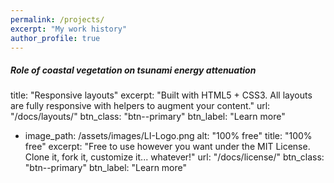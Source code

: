 ```yaml
---
permalink: /projects/
excerpt: "My work history"
author_profile: true
---
```

##### Role of coastal vegetation on tsunami energy attenuation
title: "Responsive layouts"
excerpt: "Built with HTML5 + CSS3. All layouts are fully responsive with helpers to augment your content."
url: "/docs/layouts/"
btn_class: "btn--primary"
btn_label: "Learn more"
- image_path: /assets/images/LI-Logo.png
alt: "100% free"
title: "100% free"
excerpt: "Free to use however you want under the MIT License. Clone it, fork it, customize it... whatever!"
url: "/docs/license/"
btn_class: "btn--primary"
btn_label: "Learn more"

<!-- header:
  overlay_color: "#5e616c"
  overlay_image: /assets/images/mm-home-page-feature.jpg
  actions:
    - label: "<i class='fas fa-download'></i> Install now"
      url: "/docs/quick-start-guide/"

feature_row:
  - image_path: /assets/images/LI-Logo.png
    alt: "customizable"
    title: "Super customizable"
    excerpt: "Everything from the menus, sidebars, comments, and more can be configured or set with YAML Front Matter."
    url: "/docs/configuration/"
    btn_class: "btn--primary"
    btn_label: "Learn more"
  - image_path: /assets/images/LI-Logo.png
    alt: "fully responsive"
    title: "Responsive layouts"
    excerpt: "Built with HTML5 + CSS3. All layouts are fully responsive with helpers to augment your content."
    url: "/docs/layouts/"
    btn_class: "btn--primary"
    btn_label: "Learn more"
  - image_path: /assets/images/LI-Logo.png
    alt: "100% free"
    title: "100% free"
    excerpt: "Free to use however you want under the MIT License. Clone it, fork it, customize it... whatever!"
    url: "/docs/license/"
  btn_class: "btn--primary"
 btn_label: "Learn more"  -->
